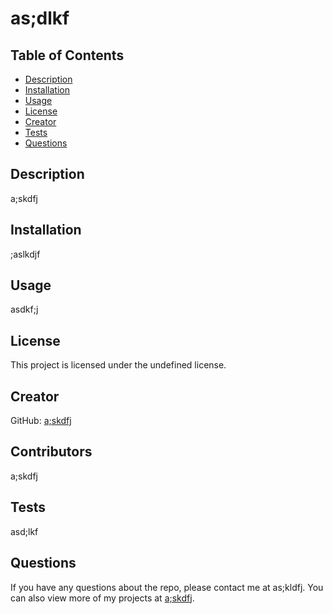 
  # as;dlkf
  
  
  
  ## Table of Contents
  - [Description](#description)
  - [Installation](#installation)
  - [Usage](#usage)
  - [License](#license)
  - [Creator](#creator)
  - [Tests](#tests)
  - [Questions](#questions)
  
  ## Description
  a;skdfj
  
  ## Installation
  ;aslkdjf
  
  ## Usage
  asdkf;j
  
  ## License
  This project is licensed under the undefined license.
  
  ## Creator
  GitHub: [a;skdfj](https://github.com/a;skdfj)
  
  ## Contributors
  a;skdfj
  
  ## Tests
  asd;lkf
  
  ## Questions
  If you have any questions about the repo, please contact me at as;kldfj. You can also view more of my projects at [a;skdfj](https://github.com/a;skdfj).
    
